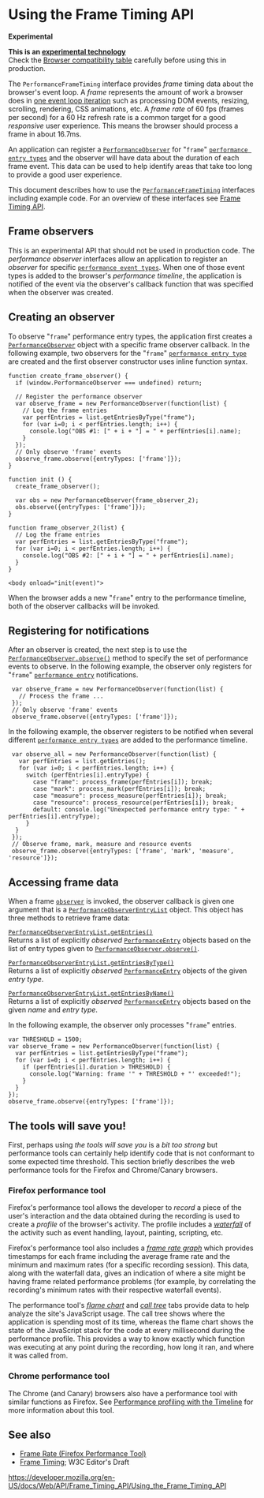 Using the Frame Timing API
==========================

**Experimental**

**This is an [experimental technology](https://developer.mozilla.org/en-US/docs/MDN/Guidelines/Conventions_definitions#experimental)**  
Check the [Browser compatibility table](#browser_compatibility) carefully before using this in production.

The `PerformanceFrameTiming` interface provides *frame* timing data about the browser's event loop. A *frame* represents the amount of work a browser does in [one event loop iteration](https://html.spec.whatwg.org/multipage/webappapis.html#processing-model-8) such as processing DOM events, resizing, scrolling, rendering, CSS animations, etc. A *frame rate* of 60 fps (frames per second) for a 60 Hz refresh rate is a common target for a good *responsive* user experience. This means the browser should process a frame in about 16.7ms.

An application can register a [`PerformanceObserver`](../performanceobserver) for "`frame`" [`performance entry types`](../performanceentry) and the observer will have data about the duration of each frame event. This data can be used to help identify areas that take too long to provide a good user experience.

This document describes how to use the [`PerformanceFrameTiming`](../performanceframetiming) interfaces including example code. For an overview of these interfaces see [Frame Timing API](../frame_timing_api).

Frame observers
---------------

<span class="icon experimental" viewbox="0 0 100 100" xmlns="http://www.w3.org/2000/svg" role="img"> This is an experimental API that should not be used in production code. </span>The *performance observer* interfaces allow an application to register an *observer* for specific [`performance event types`](../performanceentry). When one of those event types is added to the browser's *performance timeline*, the application is notified of the event via the observer's callback function that was specified when the observer was created.

Creating an observer
--------------------

To observe "`frame`" performance entry types, the application first creates a [`PerformanceObserver`](../performanceobserver) object with a specific frame observer callback. In the following example, two observers for the "`frame`" [`performance entry type`](../performanceentry/entrytype) are created and the first observer constructor uses inline function syntax.

    function create_frame_observer() {
      if (window.PerformanceObserver === undefined) return;

      // Register the performance observer
      var observe_frame = new PerformanceObserver(function(list) {
        // Log the frame entries
        var perfEntries = list.getEntriesByType("frame");
        for (var i=0; i < perfEntries.length; i++) {
          console.log("OBS #1: [" + i + "] = " + perfEntries[i].name);
        }
      });
      // Only observe 'frame' events
      observe_frame.observe({entryTypes: ['frame']});
    }

    function init () {
      create_frame_observer();

      var obs = new PerformanceObserver(frame_observer_2);
      obs.observe({entryTypes: ['frame']});
    }

    function frame_observer_2(list) {
      // Log the frame entries
      var perfEntries = list.getEntriesByType("frame");
      for (var i=0; i < perfEntries.length; i++) {
        console.log("OBS #2: [" + i + "] = " + perfEntries[i].name);
      }
    }

    <body onload="init(event)">

When the browser adds a new "`frame`" entry to the performance timeline, both of the observer callbacks will be invoked.

Registering for notifications
-----------------------------

After an observer is created, the next step is to use the [`PerformanceObserver.observe()`](../performanceobserver/observe) method to specify the set of performance events to observe. In the following example, the observer only registers for "`frame`" [`performance entry`](../performanceentry/entrytype) notifications.

     var observe_frame = new PerformanceObserver(function(list) {
       // Process the frame ...
     });
     // Only observe 'frame' events
     observe_frame.observe({entryTypes: ['frame']});

In the following example, the observer registers to be notified when several different [`performance entry types`](../performanceentry/entrytype) are added to the performance timeline.

     var observe_all = new PerformanceObserver(function(list) {
       var perfEntries = list.getEntries();
       for (var i=0; i < perfEntries.length; i++) {
         switch (perfEntries[i].entryType) {
           case "frame": process_frame(perfEntries[i]); break;
           case "mark": process_mark(perfEntries[i]); break;
           case "measure": process_measure(perfEntries[i]); break;
           case "resource": process_resource(perfEntries[i]); break;
           default: console.log("Unexpected performance entry type: " + perfEntries[i].entryType);
         }
      }
     });
     // Observe frame, mark, measure and resource events
     observe_frame.observe({entryTypes: ['frame', 'mark', 'measure', 'resource']});

Accessing frame data
--------------------

When a frame [`observer`](../performanceobserver) is invoked, the observer callback is given one argument that is a [`PerformanceObserverEntryList`](../performanceobserverentrylist) object. This object has three methods to retrieve frame data:

[`PerformanceObserverEntryList.getEntries()`](../performanceobserverentrylist/getentries)  
Returns a list of explicitly *observed* [`PerformanceEntry`](../performanceentry) objects based on the list of entry types given to [`PerformanceObserver.observe()`](../performanceobserver/observe).

[`PerformanceObserverEntryList.getEntriesByType()`](../performanceobserverentrylist/getentriesbytype)  
Returns a list of explicitly *observed* [`PerformanceEntry`](../performanceentry) objects of the given *entry type*.

[`PerformanceObserverEntryList.getEntriesByName()`](../performanceobserverentrylist/getentriesbyname)  
Returns a list of explicitly *observed* [`PerformanceEntry`](../performanceentry) objects based on the given *name* and *entry type*.

In the following example, the observer only processes "`frame`" entries.

    var THRESHOLD = 1500;
    var observe_frame = new PerformanceObserver(function(list) {
      var perfEntries = list.getEntriesByType("frame");
      for (var i=0; i < perfEntries.length; i++) {
        if (perfEntries[i].duration > THRESHOLD) {
          console.log("Warning: frame '" + THRESHOLD + "' exceeded!");
        }
      }
    });
    observe_frame.observe({entryTypes: ['frame']});

The tools will save you!
------------------------

First, perhaps using *the tools will save you* is a *bit too strong* but performance tools can certainly help identify code that is not conformant to some expected time threshold. This section briefly describes the web performance tools for the Firefox and Chrome/Canary browsers.

### Firefox performance tool

Firefox's performance tool allows the developer to *record* a piece of the user's interaction and the data obtained during the recording is used to create a *profile* of the browser's activity. The profile includes a *[waterfall](https://developer.mozilla.org/en-US/docs/Tools/Performance/Waterfall)* of the activity such as event handling, layout, painting, scripting, etc.

Firefox's performance tool also includes a *[frame rate graph](https://developer.mozilla.org/en-US/docs/Tools/Performance/Frame_rate)* which provides timestamps for each frame including the average frame rate and the minimum and maximum rates (for a specific recording session). This data, along with the waterfall data, gives an indication of where a site might be having frame related performance problems (for example, by correlating the recording's minimum rates with their respective waterfall events).

The performance tool's *[flame chart](https://developer.mozilla.org/en-US/docs/Tools/Performance/Flame_Chart)* and *[call tree](https://developer.mozilla.org/en-US/docs/Tools/Performance/Call_Tree)* tabs provide data to help analyze the site's JavaScript usage. The call tree shows where the application is spending most of its time, whereas the flame chart shows the state of the JavaScript stack for the code at every millisecond during the performance profile. This provides a way to know exactly which function was executing at any point during the recording, how long it ran, and where it was called from.

### Chrome performance tool

The Chrome (and Canary) browsers also have a performance tool with similar functions as Firefox. See [Performance profiling with the Timeline](https://developer.chrome.com/devtools/docs/timeline) for more information about this tool.

See also
--------

-   [Frame Rate (Firefox Performance Tool)](https://developer.mozilla.org/en-US/docs/Tools/Performance/Frame_rate)
-   [Frame Timing](https://w3c.github.io/frame-timing/); W3C Editor's Draft

<a href="https://developer.mozilla.org/en-US/docs/Web/API/Frame_Timing_API/Using_the_Frame_Timing_API" class="_attribution-link">https://developer.mozilla.org/en-US/docs/Web/API/Frame_Timing_API/Using_the_Frame_Timing_API</a>
